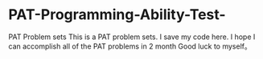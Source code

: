 # PAT-Programming-Ability-Test-
PAT Problem sets
This is a PAT problem sets. I save my code here.
I hope I can accomplish all of the PAT problems in 2 month
Good luck to myself。
